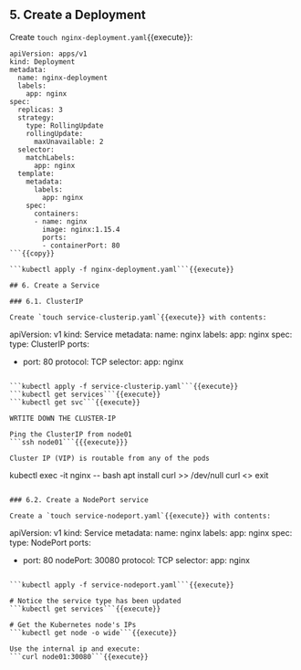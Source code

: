 ## 5. Create a Deployment

Create `touch nginx-deployment.yaml`{{execute}}:

```
apiVersion: apps/v1
kind: Deployment
metadata:
  name: nginx-deployment
  labels:
    app: nginx
spec:
  replicas: 3
  strategy:
    type: RollingUpdate
    rollingUpdate:
      maxUnavailable: 2
  selector:
    matchLabels:
      app: nginx
  template:
    metadata:
      labels:
        app: nginx
    spec:
      containers:
      - name: nginx
        image: nginx:1.15.4
        ports:
        - containerPort: 80
```{{copy}}

```kubectl apply -f nginx-deployment.yaml```{{execute}}

## 6. Create a Service

### 6.1. ClusterIP

Create `touch service-clusterip.yaml`{{execute}} with contents:
```
apiVersion: v1
kind: Service
metadata:
  name: nginx
  labels:
    app: nginx
spec:
  type: ClusterIP
  ports:
  - port: 80
    protocol: TCP
  selector:
    app: nginx
```{{copy}}

```kubectl apply -f service-clusterip.yaml```{{execute}}
```kubectl get services```{{execute}}
```kubectl get svc```{{execute}}

WRTITE DOWN THE CLUSTER-IP

Ping the ClusterIP from node01
```ssh node01```{{{execute}}}

Cluster IP (VIP) is routable from any of the pods
```
kubectl exec -it nginx -- bash
apt install curl >> /dev/null
curl <<CLUSTER-IP>>
exit
```

### 6.2. Create a NodePort service

Create a `touch service-nodeport.yaml`{{execute}} with contents:
```
apiVersion: v1
kind: Service
metadata:
  name: nginx
  labels:
    app: nginx
spec:
  type: NodePort
  ports:
  - port: 80
    nodePort: 30080
    protocol: TCP
  selector:
    app: nginx
```{{copy}}

```kubectl apply -f service-nodeport.yaml```{{execute}}

# Notice the service type has been updated
```kubectl get services```{{execute}}

# Get the Kubernetes node's IPs
```kubectl get node -o wide```{{execute}}

Use the internal ip and execute:
```curl node01:30080```{{execute}}

